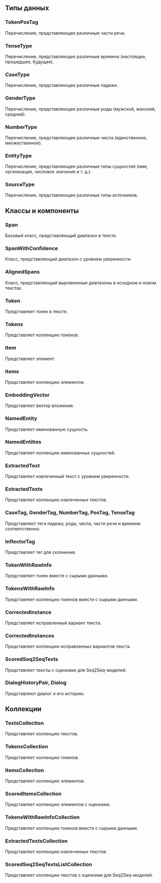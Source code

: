 ## Типы данных

### TokenPosTag
Перечисление, представляющее различные части речи.

### TenseType
Перечисление, представляющее различные времена (настоящее, прошедшее, будущее).

### CaseType
Перечисление, представляющее различные падежи.

### GenderType
Перечисление, представляющее различные роды (мужской, женский, средний).

### NumberType
Перечисление, представляющее различные числа (единственное, множественное).

### EntityType
Перечисление, представляющее различные типы сущностей (имя, организация, числовое значение и т. д.).

### SourceType
Перечисление, представляющее различные типы источников.

## Классы и компоненты

### Span
Базовый класс, представляющий диапазон в тексте.

### SpanWithConfidence
Класс, представляющий диапазон с уровнем уверенности.

### AlignedSpans
Класс, представляющий выровненные диапазоны в исходном и новом текстах.

### Token
Представляет токен в тексте.

### Tokens
Представляет коллекцию токенов.

### Item
Представляет элемент.

### Items
Представляет коллекцию элементов.

### EmbeddingVector
Представляет вектор вложения.

### NamedEntity
Представляет именованную сущность.

### NamedEntities
Представляет коллекцию именованных сущностей.

### ExtractedText
Представляет извлеченный текст с уровнем уверенности.

### ExtractedTexts
Представляет коллекцию извлеченных текстов.

### CaseTag, GenderTag, NumberTag, PosTag, TenseTag
Представляют теги падежа, рода, числа, части речи и времени соответственно.

### InflectorTag
Представляет тег для склонения.

### TokenWithRawInfo
Представляет токен вместе с сырыми данными.

### TokensWithRawInfo
Представляет коллекцию токенов вместе с сырыми данными.

### CorrectedInstance
Представляет исправленный вариант текста.

### CorrectedInstances
Представляет коллекцию исправленных вариантов текста.

### ScoredSeq2SeqTexts
Представляет тексты с оценками для Seq2Seq-моделей.

### DialogHistoryPair, Dialog
Представляют диалог и его историю.

## Коллекции

### TextsCollection
Представляет коллекцию текстов.

### TokensCollection
Представляет коллекцию токенов.

### ItemsCollection
Представляет коллекцию элементов.

### ScoredItemsCollection
Представляет коллекцию элементов с оценками.

### TokensWithRawInfoCollection
Представляет коллекцию токенов вместе с сырыми данными.

### ExtractedTextsCollection
Представляет коллекцию извлеченных текстов.

### ScoredSeq2SeqTextsListCollection
Представляет коллекцию текстов с оценками для Seq2Seq-моделей.

